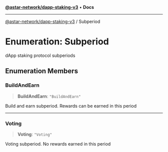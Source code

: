 [**@astar-network/dapp-staking-v3**](../README.md) • **Docs**

***

[@astar-network/dapp-staking-v3](../globals.md) / Subperiod

# Enumeration: Subperiod

dApp staking protocol subperiods

## Enumeration Members

### BuildAndEarn

> **BuildAndEarn**: `"BuildAndEarn"`

Build and earn subperiod. Rewards can be earned in this period

***

### Voting

> **Voting**: `"Voting"`

Voting subperiod. No rewards earned in this period
